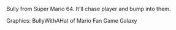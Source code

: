 Bully from Super Mario 64. It'll chase player and bump into them.

Graphics: BullyWithAHat of Mario Fan Game Galaxy
